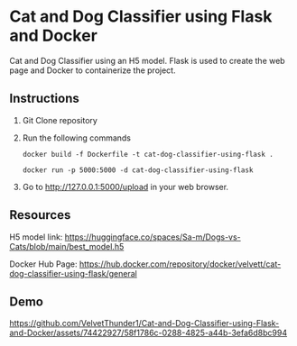 # Cat and Dog Classifier using Flask and Docker

Cat and Dog Classifier using an H5 model. Flask is used to create the web page and Docker to containerize the project.

## Instructions

1. Git Clone repository
2. Run the following commands
   
   ```
   docker build -f Dockerfile -t cat-dog-classifier-using-flask .

   docker run -p 5000:5000 -d cat-dog-classifier-using-flask
   ```
4. Go to http://127.0.0.1:5000/upload in your web browser.

## Resources
H5 model link: https://huggingface.co/spaces/Sa-m/Dogs-vs-Cats/blob/main/best_model.h5

Docker Hub Page: https://hub.docker.com/repository/docker/velvett/cat-dog-classifier-using-flask/general

## Demo

https://github.com/VelvetThunder1/Cat-and-Dog-Classifier-using-Flask-and-Docker/assets/74422927/58f1786c-0288-4825-a44b-3efa6d8bc994

